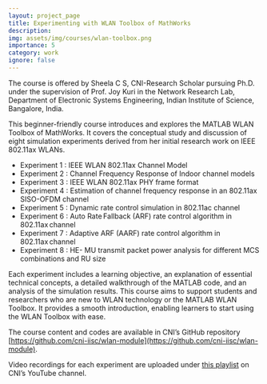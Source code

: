 ```yaml
---
layout: project_page
title: Experimenting with WLAN Toolbox of MathWorks
description: 
img: assets/img/courses/wlan-toolbox.png
importance: 5
category: work
ignore: false
---
```


The course is offered by Sheela C S, CNI-Research Scholar pursuing Ph.D. under the supervision of Prof. Joy Kuri in the Network Research Lab, Department of Electronic Systems Engineering, Indian Institute of Science, Bangalore, India.

This beginner-friendly course introduces and explores the MATLAB WLAN Toolbox of MathWorks. It covers the conceptual study and discussion of eight simulation experiments derived from her initial research work on IEEE 802.11ax WLANs.  

- Experiment 1 : IEEE WLAN 802.11ax Channel Model
- Experiment 2 : Channel Frequency Response of Indoor channel models
- Experiment 3 : IEEE WLAN 802.11ax PHY frame format  
- Experiment 4 : Estimation of channel frequency response in an 802.11ax SISO-OFDM channel
- Experiment 5 : Dynamic rate control simulation in 802.11ac channel
- Experiment 6 : Auto Rate Fallback (ARF) rate control algorithm in 802.11ax channel  
- Experiment 7 : Adaptive ARF (AARF) rate control algorithm in 802.11ax channel
- Experiment 8 : HE- MU transmit packet power analysis for different MCS combinations and RU size

Each experiment includes a learning objective, an explanation of essential technical concepts, a detailed walkthrough of the MATLAB code, and an analysis of the simulation results. This course aims to support students and researchers who are new to WLAN technology or the MATLAB WLAN Toolbox. It provides a smooth introduction, enabling learners to start using the WLAN Toolbox with ease.  

The course content and codes are available in CNI’s GitHub repository [https://github.com/cni-iisc/wlan-module](https://github.com/cni-iisc/wlan-module).

Video recordings for each experiment are uploaded under [this playlist](https://youtube.com/playlist?list=PLNN9TCnjABcYHR9XRiQitBCHJUeT_58QG&si=iQvBKUVCtirMGizj) on CNI’s YouTube channel.